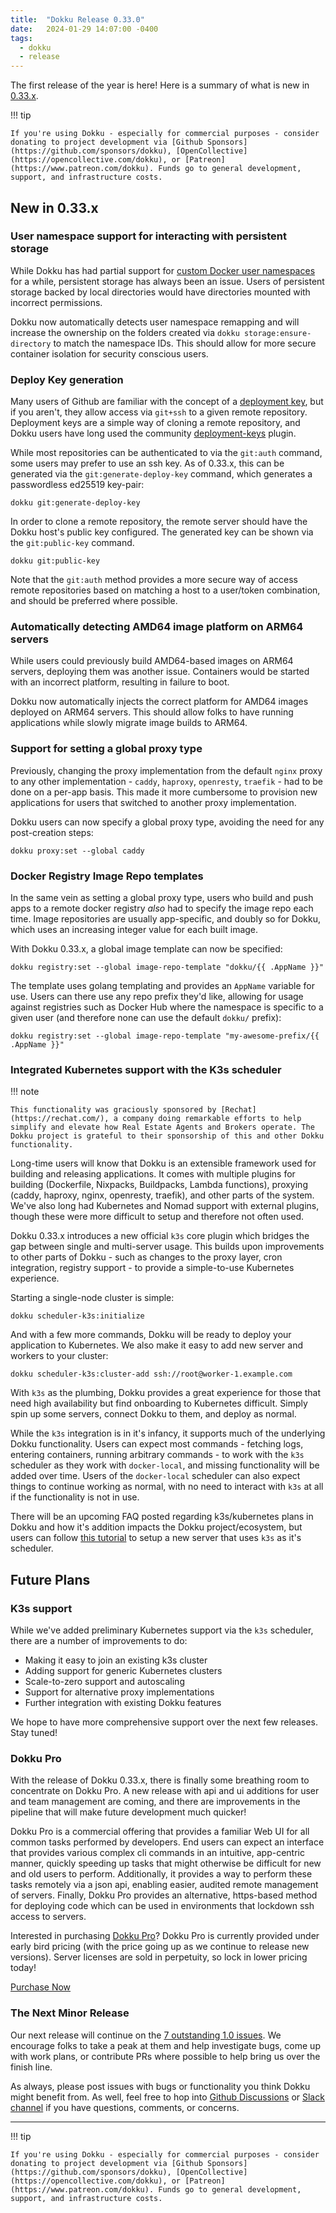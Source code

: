 ```yaml
---
title:  "Dokku Release 0.33.0"
date:   2024-01-29 14:07:00 -0400
tags:
  - dokku
  - release
---
```


The first release of the year is here! Here is a summary of what is new in [0.33.x](https://github.com/dokku/dokku/releases/tag/v0.33.0).

!!! tip

    If you're using Dokku - especially for commercial purposes - consider donating to project development via [Github Sponsors](https://github.com/sponsors/dokku), [OpenCollective](https://opencollective.com/dokku), or [Patreon](https://www.patreon.com/dokku). Funds go to general development, support, and infrastructure costs.

## New in 0.33.x

### User namespace support for interacting with persistent storage

While Dokku has had partial support for [custom Docker user namespaces](https://docs.docker.com/engine/security/userns-remap/) for a while, persistent storage has always been an issue. Users of persistent storage backed by local directories would have directories mounted with incorrect permissions.

Dokku now automatically detects user namespace remapping and will increase the ownership on the folders created via `dokku storage:ensure-directory` to match the namespace IDs. This should allow for more secure container isolation for security conscious users.

### Deploy Key generation

Many users of Github are familiar with the concept of a [deployment key](https://docs.github.com/en/authentication/connecting-to-github-with-ssh/managing-deploy-keys), but if you aren't, they allow access via `git+ssh` to a given remote repository. Deployment keys are a simple way of cloning a remote repository, and Dokku users have long used the community [deployment-keys](https://github.com/cedricziel/dokku-deployment-keys) plugin.

While most repositories can be authenticated to via the `git:auth` command, some users may prefer to use an ssh key. As of 0.33.x, this can be generated via the `git:generate-deploy-key` command, which generates a passwordless ed25519 key-pair:

```shell
dokku git:generate-deploy-key
```

In order to clone a remote repository, the remote server should have the Dokku host's public key configured. The generated key can be shown via the `git:public-key` command.

```shell
dokku git:public-key
```

Note that the `git:auth` method provides a more secure way of access remote repositories based on matching a host to a user/token combination, and should be preferred where possible.

### Automatically detecting AMD64 image platform on ARM64 servers

While users could previously build AMD64-based images on ARM64 servers, deploying them was another issue. Containers would be started with an incorrect platform, resulting in failure to boot.

Dokku now automatically injects the correct platform for AMD64 images deployed on ARM64 servers. This should allow folks to have running applications while slowly migrate image builds to ARM64.

### Support for setting a global proxy type

Previously, changing the proxy implementation from the default `nginx` proxy to any other implementation - `caddy`, `haproxy`, `openresty`, `traefik` - had to be done on a per-app basis. This made it more cumbersome to provision new applications for users that switched to another proxy implementation.

Dokku users can now specify a global proxy type, avoiding the need for any post-creation steps:

```shell
dokku proxy:set --global caddy
```

### Docker Registry Image Repo templates

In the same vein as setting a global proxy type, users who build and push apps to a remote docker registry _also_ had to specify the image repo each time. Image repositories are usually app-specific, and doubly so for Dokku, which uses an increasing integer value for each built image.

With Dokku 0.33.x, a global image template can now be specified:

```shell
dokku registry:set --global image-repo-template "dokku/{{ .AppName }}"
```

The template uses golang templating and provides an `AppName` variable for use. Users can there use any repo prefix they'd like, allowing for usage against registries such as Docker Hub where the namespace is specific to a given user (and therefore none can use the default `dokku/` prefix):

```shell
dokku registry:set --global image-repo-template "my-awesome-prefix/{{ .AppName }}"
```

### Integrated Kubernetes support with the K3s scheduler

!!! note

    This functionality was graciously sponsored by [Rechat](https://rechat.com/), a company doing remarkable efforts to help simplify and elevate how Real Estate Agents and Brokers operate. The Dokku project is grateful to their sponsorship of this and other Dokku functionality.

Long-time users will know that Dokku is an extensible framework used for building and releasing applications. It comes with multiple plugins for building (Dockerfile, Nixpacks, Buildpacks, Lambda functions), proxying (caddy, haproxy, nginx, openresty, traefik), and other parts of the system. We've also long had Kubernetes and Nomad support with external plugins, though these were more difficult to setup and therefore not often used.

Dokku 0.33.x introduces a new official `k3s` core plugin which bridges the gap between single and multi-server usage. This builds upon improvements to other parts of Dokku - such as changes to the proxy layer, cron integration, registry support - to provide a simple-to-use Kubernetes experience.

Starting a single-node cluster is simple:

```shell
dokku scheduler-k3s:initialize
```

And with a few more commands, Dokku will be ready to deploy your application to Kubernetes. We also make it easy to add new server and workers to your cluster:

```shell
dokku scheduler-k3s:cluster-add ssh://root@worker-1.example.com
```

With `k3s` as the plumbing, Dokku provides a great experience for those that need high availability but find onboarding to Kubernetes difficult. Simply spin up some servers, connect Dokku to them, and deploy as normal.

While the `k3s` integration is in it's infancy, it supports much of the underlying Dokku functionality. Users can expect most commands - fetching logs, entering containers, running arbitrary commands - to work with the `k3s` scheduler as they work with `docker-local`, and missing functionality will be added over time. Users of the `docker-local` scheduler can also expect things to continue working as normal, with no need to interact with `k3s` at all if the functionality is not in use.

There will be an upcoming FAQ posted regarding k3s/kubernetes plans in Dokku and how it's addition impacts the Dokku project/ecosystem, but users can follow [this tutorial](https://dokku.com/tutorials/other/deploying-to-k3s/) to setup a new server that uses `k3s` as it's scheduler.

## Future Plans

### K3s support

While we've added preliminary Kubernetes support via the `k3s` scheduler, there are a number of improvements to do:

- Making it easy to join an existing k3s cluster
- Adding support for generic Kubernetes clusters
- Scale-to-zero support and autoscaling
- Support for alternative proxy implementations
- Further integration with existing Dokku features

We hope to have more comprehensive support over the next few releases. Stay tuned!

### Dokku Pro

With the release of Dokku 0.33.x, there is finally some breathing room to concentrate on Dokku Pro. A new release with api and ui additions for user and team management are coming, and there are improvements in the pipeline that will make future development much quicker!

Dokku Pro is a commercial offering that provides a familiar Web UI for all common tasks performed by developers. End users can expect an interface that provides various complex cli commands in an intuitive, app-centric manner, quickly speeding up tasks that might otherwise be difficult for new and old users to perform. Additionally, it provides a way to perform these tasks remotely via a json api, enabling easier, audited remote management of servers. Finally, Dokku Pro provides an alternative, https-based method for deploying code which can be used in environments that lockdown ssh access to servers.

Interested in purchasing [Dokku Pro](https://pro.dokku.com/)? Dokku Pro is currently provided under early bird pricing (with the price going up as we continue to release new versions). Server licenses are sold in perpetuity, so lock in lower pricing today!

<a data-dpd-type="button" data-text="PURCHASE NOW" data-variant="price-right" data-button-size="dpd-large" data-bg-color="469d3d" data-bg-color-hover="5cc052" data-text-color="ffffff" data-pr-bg-color="ffffff" data-pr-color="000000" data-lightbox="1" href="https://dokku.dpdcart.com/cart/add?product_id=217344&amp;method_id=236878">Purchase Now</a><script src="https://dokku.dpdcart.com/dpd.js"></script>

### The Next Minor Release

Our next release will continue on the [7 outstanding 1.0 issues](https://github.com/dokku/dokku/milestone/16). We encourage folks to take a peak at them and help investigate bugs, come up with work plans, or contribute PRs where possible to help bring us over the finish line.

As always, please post issues with bugs or functionality you think Dokku might benefit from. As well, feel free to hop into [Github Discussions](https://github.com/dokku/dokku/discussions) or [Slack channel](https://slack.dokku.com/) if you have questions, comments, or concerns.

---

!!! tip

    If you're using Dokku - especially for commercial purposes - consider donating to project development via [Github Sponsors](https://github.com/sponsors/dokku), [OpenCollective](https://opencollective.com/dokku), or [Patreon](https://www.patreon.com/dokku). Funds go to general development, support, and infrastructure costs.
